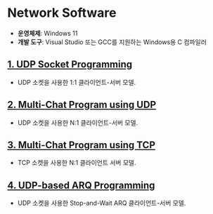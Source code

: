 # Network Software
* **운영체제**: Windows 11
* **개발 도구**: Visual Studio 또는 GCC를 지원하는 Windows용 C 컴파일러
## [1. UDP Socket Programming](https://github.com/qkrdudwls/Network-Software/tree/main/UDP%20Socket%20Programming)
* UDP 소켓을 사용한 1:1 클라이언트-서버 모델.
## [2. Multi-Chat Program using UDP](https://github.com/qkrdudwls/Network-Software/tree/main/Multi-Chat%20Program%20using%20UDP)
* UDP 소켓을 사용한 N:1 클라이언트-서버 모델.
## [3. Multi-Chat Program using TCP](https://github.com/qkrdudwls/Network-Software/tree/main/Multi-Chat%20Program%20using%20TCP)
* TCP 소켓을 사용한 N:1 클라이언트 서버 모델.
## [4. UDP-based ARQ Programming](https://github.com/qkrdudwls/Network-Software/tree/main/UDP-based%20ARQ%20Programming)
* UDP 소켓을 사용한 Stop-and-Wait ARQ 클라이언트-서버 모델.

